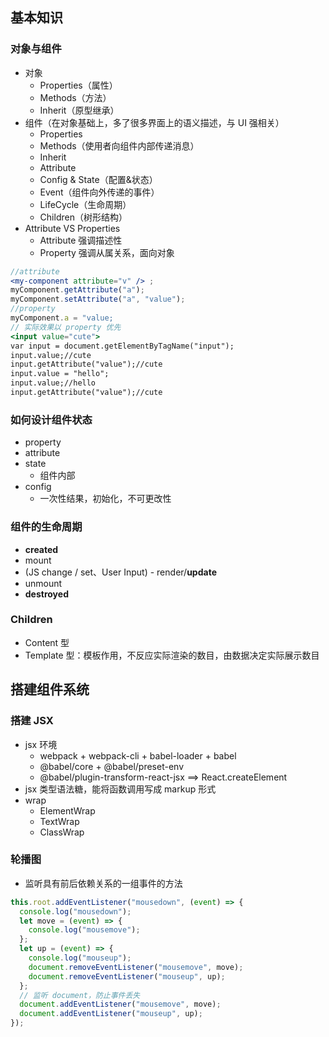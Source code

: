## 基本知识

### 对象与组件

- 对象
  - Properties（属性）
  - Methods（方法）
  - Inherit（原型继承）
- 组件（在对象基础上，多了很多界面上的语义描述，与 UI 强相关）
  - Properties
  - Methods（使用者向组件内部传递消息）
  - Inherit
  - Attribute
  - Config & State（配置&状态）
  - Event（组件向外传递的事件）
  - LifeCycle（生命周期）
  - Children（树形结构）
- Attribute VS Properties
  - Attribute 强调描述性
  - Property 强调从属关系，面向对象

```jsx
//attribute
<my-component attribute="v" /> ;
myComponent.getAttribute("a");
myComponent.setAttribute("a", "value");
//property
myComponent.a = "value;
// 实际效果以 property 优先
<input value="cute">
var input = document.getElementByTagName("input");
input.value;//cute
input.getAttribute("value");//cute
input.value = "hello";
input.value;//hello
input.getAttribute("value");//cute
```

### 如何设计组件状态

- property
- attribute
- state
  - 组件内部
- config
  - 一次性结果，初始化，不可更改性

### 组件的生命周期

- **created**
- mount
- (JS change / set、User Input) - render/**update**
- unmount
- **destroyed**

### Children

- Content 型
- Template 型：模板作用，不反应实际渲染的数目，由数据决定实际展示数目

## 搭建组件系统

### 搭建 JSX

- jsx 环境
  - webpack + webpack-cli + babel-loader + babel
  - @babel/core + @babel/preset-env
  - @babel/plugin-transform-react-jsx ==> React.createElement
- jsx 类型语法糖，能将函数调用写成 markup 形式
- wrap
  - ElementWrap
  - TextWrap
  - ClassWrap

### 轮播图

- 监听具有前后依赖关系的一组事件的方法

```js
this.root.addEventListener("mousedown", (event) => {
  console.log("mousedown");
  let move = (event) => {
    console.log("mousemove");
  };
  let up = (event) => {
    console.log("mouseup");
    document.removeEventListener("mousemove", move);
    document.removeEventListener("mouseup", up);
  };
  // 监听 document，防止事件丢失
  document.addEventListener("mousemove", move);
  document.addEventListener("mouseup", up);
});
```
